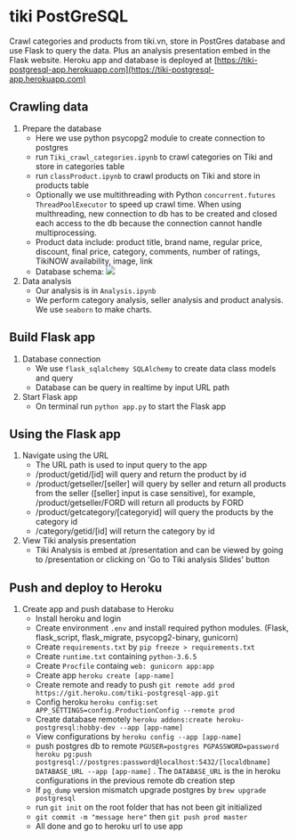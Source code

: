 # tiki PostGreSQL
Crawl categories and products from tiki.vn, store in PostGres database and use Flask to query the data. Plus an analysis presentation embed in the Flask website.
Heroku app and database is deployed at [https://tiki-postgresql-app.herokuapp.com](https://tiki-postgresql-app.herokuapp.com)

## Crawling data
1. Prepare the database
    - Here we use python psycopg2 module to create connection to postgres
    - run `Tiki_crawl_categories.ipynb` to crawl categories on Tiki and store in categories table
    - run `classProduct.ipynb` to crawl products on Tiki and store in products table
    - Optionally we use multithreading with Python `concurrent.futures ThreadPoolExecutor` to speed up crawl time. When using multhreading, new connection to db has to be created and closed each access to the db because the connection cannot handle multiprocessing.
    - Product data include: product title, brand name, regular price, discount, final price, category, comments, number of ratings, TikiNOW availability, image, link
    - Database schema:
    ![](https://i.imgur.com/3hurCl3.png)
2. Data analysis
    - Our analysis is in `Analysis.ipynb` 
    - We perform category analysis, seller analysis and product analysis. We use `seaborn` to make charts.
  
## Build Flask app
1. Database connection
    - We use `flask_sqlalchemy SQLAlchemy` to create data class models and query 
    - Database can be query in realtime by input URL path
2. Start Flask app
    - On terminal run  `python app.py` to start the Flask app

## Using the Flask app
1. Navigate using the URL
    - The URL path is used to input query to the app
    - /product/getid/[id] will query and return the product by id
    - /product/getseller/[seller] will query by seller and return all products from the seller ([seller] input is case sensitive), for example, /product/getseller/FORD will return all products by FORD
    - /product/getcategory/[categoryid] will query the products by the category id
    - /category/getid/[id] will return the category by id
2. View Tiki analysis presentation
    - Tiki Analysis is embed at /presentation and can be viewed by going to /presentation or clicking on 'Go to Tiki analysis Slides' button

## Push and deploy to Heroku
1. Create app and push database to Heroku
    - Install heroku and login
    - Create environment `.env` and install required python modules. (Flask, flask_script, flask_migrate, psycopg2-binary, gunicorn)
    - Create `requirements.txt` by `pip freeze > requirements.txt`
    - Create `runtime.txt` containing `python-3.6.5`
    - Create `Procfile` containg `web: gunicorn app:app`
    - Create app `heroku create [app-name]`
    - Create remote and ready to push `git remote add prod https://git.heroku.com/tiki-postgresql-app.git`
    - Config heroku `heroku config:set APP_SETTINGS=config.ProductionConfig --remote prod`
    - Create database remotely `heroku addons:create heroku-postgresql:hobby-dev --app [app-name]`
    - View configurations by `heroku config --app [app-name]`
    - push postgres db to remote `PGUSER=postgres PGPASSWORD=password heroku pg:push postgresql://postgres:password@localhost:5432/[localdbname] DATABASE_URL --app [app-name]` . The `DATABASE_URL` is the in heroku configurations in the previous remote db creation step
    - If `pg_dump` version mismatch upgrade postgres by `brew upgrade postgresql`
    - run `git init` on the root folder that has not been git initialized
    - `git commit -m "message here"` then `git push prod master`
    - All done and go to heroku url to use app

